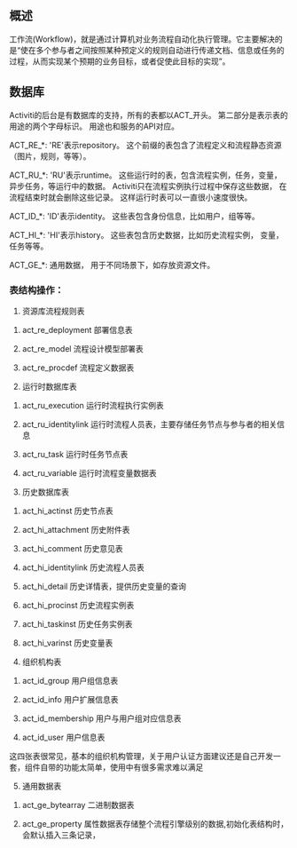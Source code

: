 ## 概述
工作流(Workflow)，就是通过计算机对业务流程自动化执行管理。它主要解决的是“使在多个参与者之间按照某种预定义的规则自动进行传递文档、信息或任务的过程，从而实现某个预期的业务目标，或者促使此目标的实现”。

## 数据库
Activiti的后台是有数据库的支持，所有的表都以ACT_开头。 第二部分是表示表的用途的两个字母标识。 用途也和服务的API对应。

ACT_RE_*: 'RE'表示repository。 这个前缀的表包含了流程定义和流程静态资源 （图片，规则，等等）。

ACT_RU_*: 'RU'表示runtime。 这些运行时的表，包含流程实例，任务，变量，异步任务，等运行中的数据。 Activiti只在流程实例执行过程中保存这些数据， 在流程结束时就会删除这些记录。 这样运行时表可以一直很小速度很快。

ACT_ID_*: 'ID'表示identity。 这些表包含身份信息，比如用户，组等等。

ACT_HI_*: 'HI'表示history。 这些表包含历史数据，比如历史流程实例， 变量，任务等等。

ACT_GE_*: 通用数据， 用于不同场景下，如存放资源文件。

### 表结构操作：
1. 资源库流程规则表

1) act_re_deployment 部署信息表

2) act_re_model   流程设计模型部署表

3) act_re_procdef   流程定义数据表

2. 运行时数据库表

1) act_ru_execution 运行时流程执行实例表

2) act_ru_identitylink 运行时流程人员表，主要存储任务节点与参与者的相关信息

3) act_ru_task 运行时任务节点表

4) act_ru_variable 运行时流程变量数据表

3. 历史数据库表

1) act_hi_actinst 历史节点表

2) act_hi_attachment 历史附件表

3) act_hi_comment 历史意见表

4) act_hi_identitylink 历史流程人员表

5) act_hi_detail 历史详情表，提供历史变量的查询

6) act_hi_procinst 历史流程实例表

7) act_hi_taskinst 历史任务实例表

8) act_hi_varinst 历史变量表

4. 组织机构表

1) act_id_group 用户组信息表

2) act_id_info 用户扩展信息表

3) act_id_membership 用户与用户组对应信息表

4) act_id_user 用户信息表

这四张表很常见，基本的组织机构管理，关于用户认证方面建议还是自己开发一套，组件自带的功能太简单，使用中有很多需求难以满足

5. 通用数据表

1) act_ge_bytearray 二进制数据表

2) act_ge_property 属性数据表存储整个流程引擎级别的数据,初始化表结构时，会默认插入三条记录，
